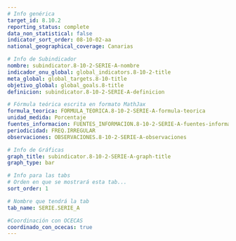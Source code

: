 ```yaml
---
# Info genérica
target_id: 8.10.2
reporting_status: complete
data_non_statistical: false
indicator_sort_order: 08-10-02-aa
national_geographical_coverage: Canarias

# Info de Subindicador
nombre: subindicator.8-10-2-SERIE-A-nombre
indicador_onu_global: global_indicators.8-10-2-title
meta_global: global_targets.8-10-title
objetivo_global: global_goals.8-title
definicion: subindicator.8-10-2-SERIE-A-definicion

# Fórmula teórica escrita en formato MathJax
formula_teorica: FORMULA_TEORICA.8-10-2-SERIE-A-formula-teorica
unidad_medida: Porcentaje
fuentes_informacion: FUENTES_INFORMACION.8-10-2-SERIE-A-fuentes-informacion
periodicidad: FREQ.IRREGULAR
observaciones: OBSERVACIONES.8-10-2-SERIE-A-observaciones

# Info de Gráficas
graph_title: subindicator.8-10-2-SERIE-A-graph-title
graph_type: bar

# Info para las tabs
# Orden en que se mostrará esta tab...
sort_order: 1

# Nombre que tendrá la tab
tab_name: SERIE.SERIE_A

#Coordinación con OCECAS
coordinado_con_ocecas: true
---
```



